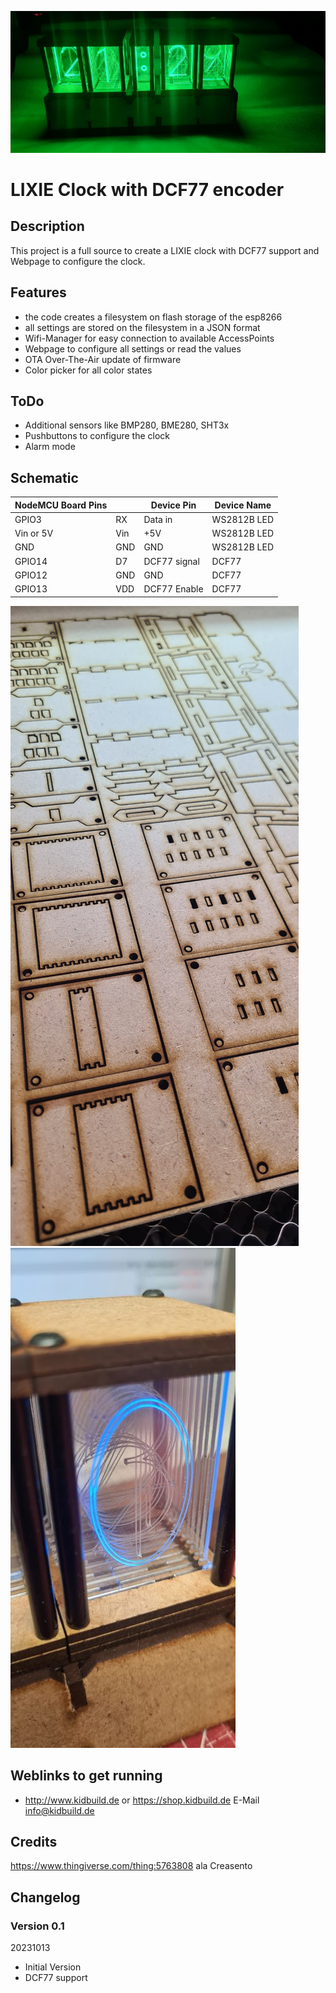 ![Logo](pics/Clock.jpg)
# LIXIE Clock with DCF77 encoder

## Description
This project is a full source to create a LIXIE clock with DCF77 support and Webpage to configure the clock. 

## Features
- the code creates a filesystem on flash storage of the esp8266
- all settings are stored on the filesystem in a JSON format
- Wifi-Manager for easy connection to available AccessPoints
- Webpage to configure all settings or read the values
- OTA Over-The-Air update of firmware
- Color picker for all color states

## ToDo
- Additional sensors like BMP280, BME280, SHT3x
- Pushbuttons to configure the clock
- Alarm mode

## Schematic

| NodeMCU Board Pins |     | Device Pin         | Device Name  |   
|--------------------|-----|--------------------|--------------|      
| GPIO3              | RX  | Data in            | WS2812B LED  |   
| Vin or 5V          | Vin | +5V                | WS2812B LED  |
| GND                | GND | GND                | WS2812B LED  |
| GPIO14             | D7  | DCF77 signal       | DCF77        |
| GPIO12             | GND | GND                | DCF77        |
| GPIO13             | VDD | DCF77 Enable       | DCF77        |

![Logo](pics/Lasercut.jpg)
![Logo](pics/Number.jpg)

## Weblinks to get running
- http://www.kidbuild.de or https://shop.kidbuild.de
E-Mail info@kidbuild.de

## Credits
https://www.thingiverse.com/thing:5763808
ala Creasento

## Changelog 

### Version 0.1
20231013
- Initial Version
- DCF77 support
